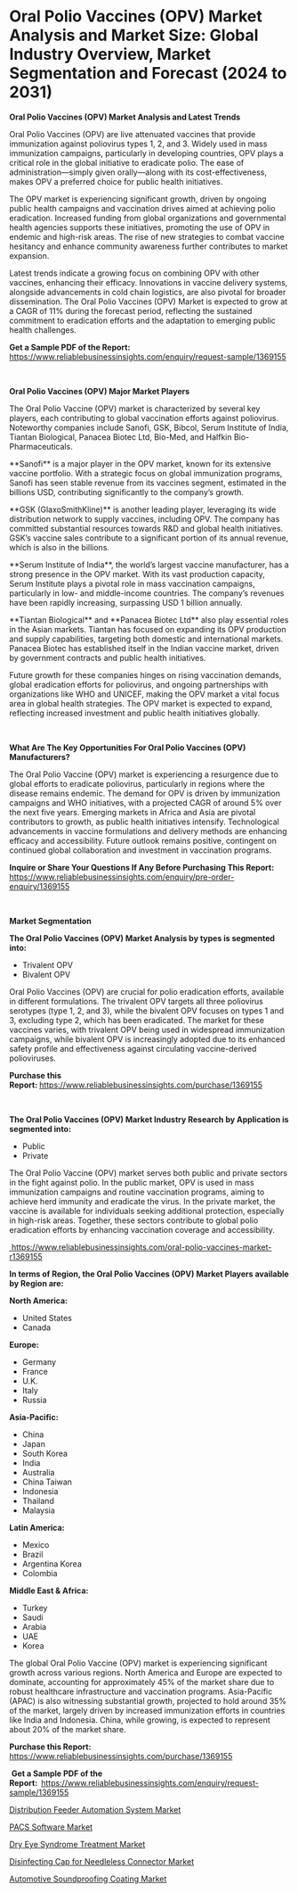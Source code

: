 <p><h1>Oral Polio Vaccines (OPV) Market Analysis and Market Size: Global Industry Overview, Market Segmentation and Forecast (2024 to 2031)</h1></p><p><strong>Oral Polio Vaccines (OPV) Market Analysis and Latest Trends</strong></p>
<p><p>Oral Polio Vaccines (OPV) are live attenuated vaccines that provide immunization against poliovirus types 1, 2, and 3. Widely used in mass immunization campaigns, particularly in developing countries, OPV plays a critical role in the global initiative to eradicate polio. The ease of administration—simply given orally—along with its cost-effectiveness, makes OPV a preferred choice for public health initiatives.</p><p>The OPV market is experiencing significant growth, driven by ongoing public health campaigns and vaccination drives aimed at achieving polio eradication. Increased funding from global organizations and governmental health agencies supports these initiatives, promoting the use of OPV in endemic and high-risk areas. The rise of new strategies to combat vaccine hesitancy and enhance community awareness further contributes to market expansion.</p><p>Latest trends indicate a growing focus on combining OPV with other vaccines, enhancing their efficacy. Innovations in vaccine delivery systems, alongside advancements in cold chain logistics, are also pivotal for broader dissemination. The Oral Polio Vaccines (OPV) Market is expected to grow at a CAGR of 11% during the forecast period, reflecting the sustained commitment to eradication efforts and the adaptation to emerging public health challenges.</p></p>
<p><strong>Get a Sample PDF of the Report:&nbsp;</strong> <a href="https://www.reliablebusinessinsights.com/enquiry/request-sample/1369155?utm_campaign=48&utm_medium=2&utm_source=Github&utm_content=ia&utm_term=06122024&utm_id=oral-polio-vaccines-opv">https://www.reliablebusinessinsights.com/enquiry/request-sample/1369155</a></p>
<p>&nbsp;</p>
<p><strong>Oral Polio Vaccines (OPV) Major Market Players</strong></p>
<p><p>The Oral Polio Vaccine (OPV) market is characterized by several key players, each contributing to global vaccination efforts against poliovirus. Noteworthy companies include Sanofi, GSK, Bibcol, Serum Institute of India, Tiantan Biological, Panacea Biotec Ltd, Bio-Med, and Halfkin Bio-Pharmaceuticals.</p><p>**Sanofi** is a major player in the OPV market, known for its extensive vaccine portfolio. With a strategic focus on global immunization programs, Sanofi has seen stable revenue from its vaccines segment, estimated in the billions USD, contributing significantly to the company’s growth.</p><p>**GSK (GlaxoSmithKline)** is another leading player, leveraging its wide distribution network to supply vaccines, including OPV. The company has committed substantial resources towards R&D and global health initiatives. GSK’s vaccine sales contribute to a significant portion of its annual revenue, which is also in the billions.</p><p>**Serum Institute of India**, the world’s largest vaccine manufacturer, has a strong presence in the OPV market. With its vast production capacity, Serum Institute plays a pivotal role in mass vaccination campaigns, particularly in low- and middle-income countries. The company’s revenues have been rapidly increasing, surpassing USD 1 billion annually.</p><p>**Tiantan Biological** and **Panacea Biotec Ltd** also play essential roles in the Asian markets. Tiantan has focused on expanding its OPV production and supply capabilities, targeting both domestic and international markets. Panacea Biotec has established itself in the Indian vaccine market, driven by government contracts and public health initiatives.</p><p>Future growth for these companies hinges on rising vaccination demands, global eradication efforts for poliovirus, and ongoing partnerships with organizations like WHO and UNICEF, making the OPV market a vital focus area in global health strategies. The OPV market is expected to expand, reflecting increased investment and public health initiatives globally.</p></p>
<p>&nbsp;</p>
<p><strong>What Are The Key Opportunities For Oral Polio Vaccines (OPV) Manufacturers?</strong></p>
<p><p>The Oral Polio Vaccine (OPV) market is experiencing a resurgence due to global efforts to eradicate poliovirus, particularly in regions where the disease remains endemic. The demand for OPV is driven by immunization campaigns and WHO initiatives, with a projected CAGR of around 5% over the next five years. Emerging markets in Africa and Asia are pivotal contributors to growth, as public health initiatives intensify. Technological advancements in vaccine formulations and delivery methods are enhancing efficacy and accessibility. Future outlook remains positive, contingent on continued global collaboration and investment in vaccination programs.</p></p>
<p><strong>Inquire or Share Your Questions If Any Before Purchasing This Report:</strong> <a href="https://www.reliablebusinessinsights.com/enquiry/pre-order-enquiry/1369155?utm_campaign=48&utm_medium=2&utm_source=Github&utm_content=ia&utm_term=06122024&utm_id=oral-polio-vaccines-opv">https://www.reliablebusinessinsights.com/enquiry/pre-order-enquiry/1369155</a></p>
<p>&nbsp;</p>
<p><strong>Market Segmentation</strong></p>
<p><strong>The Oral Polio Vaccines (OPV) Market Analysis by types is segmented into:</strong></p>
<p><ul><li>Trivalent OPV</li><li>Bivalent OPV</li></ul></p>
<p><p>Oral Polio Vaccines (OPV) are crucial for polio eradication efforts, available in different formulations. The trivalent OPV targets all three poliovirus serotypes (type 1, 2, and 3), while the bivalent OPV focuses on types 1 and 3, excluding type 2, which has been eradicated. The market for these vaccines varies, with trivalent OPV being used in widespread immunization campaigns, while bivalent OPV is increasingly adopted due to its enhanced safety profile and effectiveness against circulating vaccine-derived polioviruses.</p></p>
<p><strong>Purchase this Report:&nbsp;</strong><a href="https://www.reliablebusinessinsights.com/purchase/1369155?utm_campaign=48&utm_medium=2&utm_source=Github&utm_content=ia&utm_term=06122024&utm_id=oral-polio-vaccines-opv">https://www.reliablebusinessinsights.com/purchase/1369155</a></p>
<p>&nbsp;</p>
<p><strong>The Oral Polio Vaccines (OPV) Market Industry Research by Application is segmented into:</strong></p>
<p><ul><li>Public</li><li>Private</li></ul></p>
<p><p>The Oral Polio Vaccine (OPV) market serves both public and private sectors in the fight against polio. In the public market, OPV is used in mass immunization campaigns and routine vaccination programs, aiming to achieve herd immunity and eradicate the virus. In the private market, the vaccine is available for individuals seeking additional protection, especially in high-risk areas. Together, these sectors contribute to global polio eradication efforts by enhancing vaccination coverage and accessibility.</p></p>
<p><a href="https://www.reliablebusinessinsights.com/oral-polio-vaccines-market-r1369155?utm_campaign=48&utm_medium=2&utm_source=Github&utm_content=ia&utm_term=06122024&utm_id=oral-polio-vaccines-opv">&nbsp;https://www.reliablebusinessinsights.com/oral-polio-vaccines-market-r1369155</a></p>
<p><strong>In terms of Region, the Oral Polio Vaccines (OPV) Market Players available by Region are:</strong></p>
<p>
    <p> <strong> North America: </strong>
        <ul>
            <li>United States</li>
            <li>Canada</li>
        </ul>
        </p> 
    <p> <strong> Europe: </strong>
        <ul>
            <li>Germany</li>
            <li>France</li>
            <li>U.K.</li>
            <li>Italy</li>
            <li>Russia</li>
        </ul>
        </p> 
    <p> <strong> Asia-Pacific: </strong>
        <ul>
            <li>China</li>
            <li>Japan</li>
            <li>South Korea</li>
            <li>India</li>
            <li>Australia</li>
            <li>China Taiwan</li>
            <li>Indonesia</li>
            <li>Thailand</li>
            <li>Malaysia</li>
        </ul>
        </p> 
    <p> <strong> Latin America: </strong>
        <ul>
            <li>Mexico</li>
            <li>Brazil</li>
            <li>Argentina Korea</li>
            <li>Colombia</li>
        </ul>
        </p> 
    <p> <strong> Middle East & Africa: </strong>
        <ul>
            <li>Turkey</li>
            <li>Saudi</li>
            <li>Arabia</li>
            <li>UAE</li>
            <li>Korea</li>
        </ul>
    </p>
    </p>
<p><p>The global Oral Polio Vaccine (OPV) market is experiencing significant growth across various regions. North America and Europe are expected to dominate, accounting for approximately 45% of the market share due to robust healthcare infrastructure and vaccination programs. Asia-Pacific (APAC) is also witnessing substantial growth, projected to hold around 35% of the market, largely driven by increased immunization efforts in countries like India and Indonesia. China, while growing, is expected to represent about 20% of the market share.</p></p>
<p><strong>Purchase this Report: </strong><a href="https://www.reliablebusinessinsights.com/purchase/1369155?utm_campaign=48&utm_medium=2&utm_source=Github&utm_content=ia&utm_term=06122024&utm_id=oral-polio-vaccines-opv">https://www.reliablebusinessinsights.com/purchase/1369155</a></p>
<p>&nbsp;<strong>Get a Sample PDF of the Report:&nbsp;&nbsp;</strong><a href="https://www.reliablebusinessinsights.com/enquiry/request-sample/1369155?utm_campaign=48&utm_medium=2&utm_source=Github&utm_content=ia&utm_term=06122024&utm_id=oral-polio-vaccines-opv">https://www.reliablebusinessinsights.com/enquiry/request-sample/1369155</a></p>
<p><strong></strong></p>
<p><p><a href="https://www.linkedin.com/pulse/global-distribution-feeder-automation-system-market-analysis-nxpjc?utm_campaign=48&utm_medium=2&utm_source=Github&utm_content=ia&utm_term=06122024&utm_id=oral-polio-vaccines-opv">Distribution Feeder Automation System Market</a></p><p><a href="https://issuu.com/reportprime-2/docs/pacs-software-market-size-2030.pptx?utm_campaign=48&utm_medium=2&utm_source=Github&utm_content=ia&utm_term=06122024&utm_id=oral-polio-vaccines-opv">PACS Software Market</a></p><p><a href="https://www.linkedin.com/pulse/117-cagr-forecast-thedry-eye-syndrome-treatment-market-tgoic?utm_campaign=48&utm_medium=2&utm_source=Github&utm_content=ia&utm_term=06122024&utm_id=oral-polio-vaccines-opv">Dry Eye Syndrome Treatment Market</a></p><p><a href="https://github.com/kathiestrine5ty/Market-Research-Report-List-1/blob/main/disinfecting-cap-for-needleless-connector-market.md?utm_campaign=48&utm_medium=2&utm_source=Github&utm_content=ia&utm_term=06122024&utm_id=oral-polio-vaccines-opv">Disinfecting Cap for Needleless Connector Market</a></p><p><a href="https://issuu.com/reportprime-2/docs/automotive-soundproofing-coating-market-size-2030.?utm_campaign=48&utm_medium=2&utm_source=Github&utm_content=ia&utm_term=06122024&utm_id=oral-polio-vaccines-opv">Automotive Soundproofing Coating Market</a></p></p>
